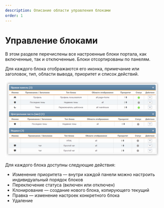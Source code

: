 ```yaml
---
description: Описание области управления блоками
order: 1
---
```


# Управление блоками

В этом разделе перечислены все настроенные блоки портала, как включенные, так и отключенные. Блоки отсортированы по панелям.

Для каждого блока отображаются его иконка, примечание или заголовок, тип, области вывода, приоритет и список действий.

![Управление блоками](manage_blocks.png)

Для каждого блока доступны следующие действия:

- Изменение приоритета — внутри каждой панели можно настроить индивидуальный порядок блоков
- Переключение статуса (включен или отключен)
- Клонирование — создание нового блока, копирующего текущий
- Правка — изменение настроек конкретного блока
- Удаление

